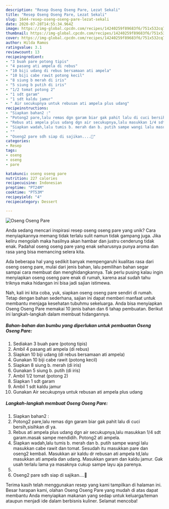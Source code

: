 ```yaml
---
description: "Resep Oseng Oseng Pare, Lezat Sekali"
title: "Resep Oseng Oseng Pare, Lezat Sekali"
slug: 1644-resep-oseng-oseng-pare-lezat-sekali
date: 2020-07-28T14:55:34.964Z
image: https://img-global.cpcdn.com/recipes/14240259f89683f6/751x532cq70/oseng-oseng-pare-foto-resep-utama.jpg
thumbnail: https://img-global.cpcdn.com/recipes/14240259f89683f6/751x532cq70/oseng-oseng-pare-foto-resep-utama.jpg
cover: https://img-global.cpcdn.com/recipes/14240259f89683f6/751x532cq70/oseng-oseng-pare-foto-resep-utama.jpg
author: Hilda Ramos
ratingvalue: 3.1
reviewcount: 13
recipeingredient:
- "3 buah pare potong tipis"
- "4 pasang ati ampela di rebus"
- "10 biji udang di rebus bersamaan ati ampela"
- "10 biji cabe rawit potong kecil"
- "8 siung b merah di iris"
- "5 siung b putih di iris"
- "1/2 tomat potong 2"
- "1 sdt garam"
- "1 sdt kaldu jamur"
- " Air secukupnya untuk rebusan ati ampela plus udang"
recipeinstructions:
- "Siapkan bahan2 :"
- "Potong2 pare,lalu remas dgn garam biar gak pahit lalu di cuci bersih,sisihkan dl ya."
- "Rebus ati ampela plus udang dgn air secukupnya,lalu masukkan 1/4 sdt garam.masak sampe mendidih. Potong2 ati ampela."
- "Siapkan wadah,lalu tumis b. merah dan b. putih sampe wangi lalu masukkan cabe rawit dan tomat. Sesudah itu masukkan pare dan oseng2 kembali. Masukkan air kaldu dr rebusan ati ampela td,lalu masukkan ati ampela dan udang. Masukkan garam dan kaldu jamur. Gak usah terlalu lama ya masaknya cukup sampe layu aja parenya."
- ""
- "Oseng2 pare sdh siap di sajikan....🤩"
categories:
- Resep
tags:
- oseng
- oseng
- pare

katakunci: oseng oseng pare 
nutrition: 227 calories
recipecuisine: Indonesian
preptime: "PT24M"
cooktime: "PT53M"
recipeyield: "4"
recipecategory: Dessert

---
```



![Oseng Oseng Pare](https://img-global.cpcdn.com/recipes/14240259f89683f6/751x532cq70/oseng-oseng-pare-foto-resep-utama.jpg)

Anda sedang mencari inspirasi resep oseng oseng pare yang unik? Cara menyiapkannya memang tidak terlalu sulit namun tidak gampang juga. Jika keliru mengolah maka hasilnya akan hambar dan justru cenderung tidak enak. Padahal oseng oseng pare yang enak seharusnya punya aroma dan rasa yang bisa memancing selera kita.



Ada beberapa hal yang sedikit banyak mempengaruhi kualitas rasa dari oseng oseng pare, mulai dari jenis bahan, lalu pemilihan bahan segar sampai cara membuat dan menghidangkannya. Tak perlu pusing kalau ingin menyiapkan oseng oseng pare enak di rumah, karena asal sudah tahu triknya maka hidangan ini bisa jadi sajian istimewa.


Nah, kali ini kita coba, yuk, siapkan oseng oseng pare sendiri di rumah. Tetap dengan bahan sederhana, sajian ini dapat memberi manfaat untuk membantu menjaga kesehatan tubuhmu sekeluarga. Anda bisa menyiapkan Oseng Oseng Pare memakai 10 jenis bahan dan 6 tahap pembuatan. Berikut ini langkah-langkah dalam membuat hidangannya.

<!--inarticleads1-->

##### Bahan-bahan dan bumbu yang diperlukan untuk pembuatan Oseng Oseng Pare:

1. Sediakan 3 buah pare (potong tipis)
1. Ambil 4 pasang ati ampela (di rebus)
1. Siapkan 10 biji udang (di rebus bersamaan ati ampela)
1. Gunakan 10 biji cabe rawit (potong kecil)
1. Siapkan 8 siung b. merah (di iris)
1. Gunakan 5 siung b. putih (di iris)
1. Ambil 1/2 tomat (potong 2)
1. Siapkan 1 sdt garam
1. Ambil 1 sdt kaldu jamur
1. Gunakan  Air secukupnya untuk rebusan ati ampela plus udang




<!--inarticleads2-->

##### Langkah-langkah membuat Oseng Oseng Pare:

1. Siapkan bahan2 :
1. Potong2 pare,lalu remas dgn garam biar gak pahit lalu di cuci bersih,sisihkan dl ya.
1. Rebus ati ampela plus udang dgn air secukupnya,lalu masukkan 1/4 sdt garam.masak sampe mendidih. Potong2 ati ampela.
1. Siapkan wadah,lalu tumis b. merah dan b. putih sampe wangi lalu masukkan cabe rawit dan tomat. Sesudah itu masukkan pare dan oseng2 kembali. Masukkan air kaldu dr rebusan ati ampela td,lalu masukkan ati ampela dan udang. Masukkan garam dan kaldu jamur. Gak usah terlalu lama ya masaknya cukup sampe layu aja parenya.
1. 
1. Oseng2 pare sdh siap di sajikan....🤩




Terima kasih telah menggunakan resep yang kami tampilkan di halaman ini. Besar harapan kami, olahan Oseng Oseng Pare yang mudah di atas dapat membantu Anda menyiapkan makanan yang sedap untuk keluarga/teman ataupun menjadi ide dalam berbisnis kuliner. Selamat mencoba!
